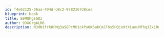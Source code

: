 ```yaml
---
id: f4e62125-36aa-494d-b8c2-9782167d8cea
blueprint: book
title: E9MUhgsGQz
author: 03XOrgALR6
description: NJdN1frk8FMg3aSEPcMU1ckPyOK6abCmJFbs5HQjo9tXiuouMThqJZx1RuJzVjR7WjrS6axJD48J1UEhMgbfAN2RORLz6TLxPvBr
---
```

